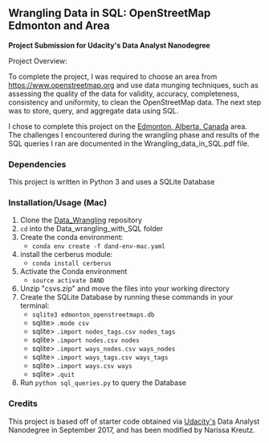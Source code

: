 ## Wrangling Data in SQL: OpenStreetMap Edmonton and Area
**Project Submission for Udacity's Data Analyst Nanodegree**

Project Overview:

To complete the project, I was required to choose an area from https://www.openstreetmap.org and use data munging techniques, such as assessing the quality of the data for validity, accuracy, completeness, consistency and uniformity, to clean the OpenStreetMap data. The next step was to store, query, and aggregate data using SQL.

I chose to complete this project on the [Edmonton, Alberta, Canada](https://mapzen.com/data/metro-extracts/metro/edmonton_canada/) area. The challenges I encountered during the wrangling phase and results of the SQL queries I ran are documented in the Wrangling_data_in_SQL.pdf file.

### Dependencies

This project is written in Python 3 and uses a SQLite Database

### Installation/Usage (Mac)

1. Clone the [Data_Wrangling](https://github.com/NKreutz/DAND-Data-Wrangling) repository
2. `cd` into the Data_wrangling_with_SQL folder
3. Create the conda environment:
    * `conda env create -f dand-env-mac.yaml`
4. install the cerberus module:
    * `conda install cerberus`
5. Activate the Conda environment
    * `source activate DAND`
6. Unzip "csvs.zip" and move the files into your working directory
7. Create the SQLite Database by running these commands in your terminal:
    * `sqlite3 edmonton_openstreetmaps.db`
    * sqlite> `.mode csv`
    * sqlite> `.import nodes_tags.csv nodes_tags`
    * sqlite> `.import nodes.csv nodes`
    * sqlite> `.import ways_nodes.csv ways_nodes`
    * sqlite> `.import ways_tags.csv ways_tags`
    * sqlite> `.import ways.csv ways`
    * sqlite> `.quit`
8. Run `python sql_queries.py` to query the Database


### Credits

This project is based off of starter code obtained via [Udacity's](https://www.udacity.com/) Data Analyst Nanodegree in September 2017, and has been modified by Narissa Kreutz.
